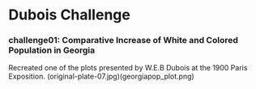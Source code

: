 # Dubois Challenge 
### challenge01: Comparative Increase of White and Colored Population in Georgia

Recreated one of the plots presented by W.E.B Dubois at the 1900 Paris Exposition. 
(original-plate-07.jpg)(georgiapop_plot.png)
